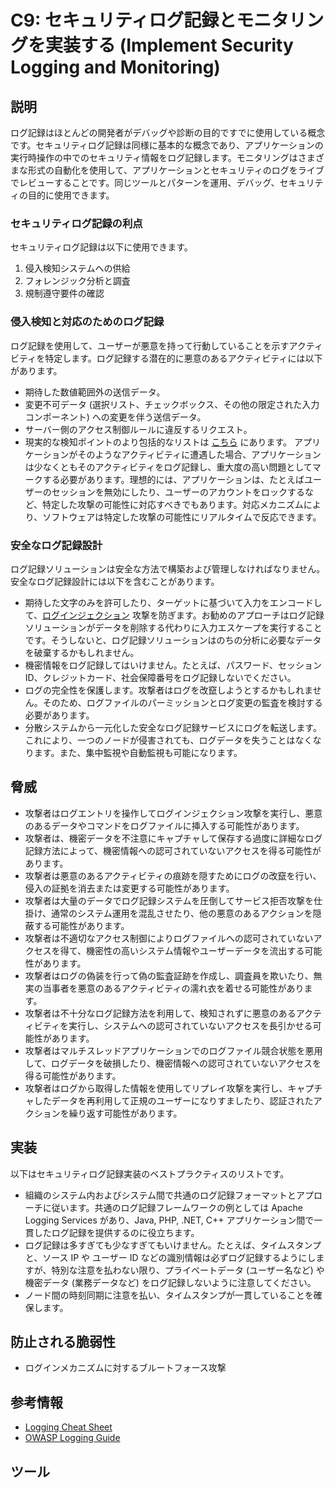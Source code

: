 # C9: セキュリティログ記録とモニタリングを実装する (Implement Security Logging and Monitoring)

## 説明

ログ記録はほとんどの開発者がデバッグや診断の目的ですでに使用している概念です。セキュリティログ記録は同様に基本的な概念であり、アプリケーションの実行時操作の中でのセキュリティ情報をログ記録します。モニタリングはさまざまな形式の自動化を使用して、アプリケーションとセキュリティのログをライブでレビューすることです。同じツールとパターンを運用、デバッグ、セキュリティの目的に使用できます。

### セキュリティログ記録の利点

セキュリティログ記録は以下に使用できます。

1. 侵入検知システムへの供給
2. フォレンジック分析と調査
3. 規制遵守要件の確認

### 侵入検知と対応のためのログ記録

ログ記録を使用して、ユーザーが悪意を持って行動していることを示すアクティビティを特定します。ログ記録する潜在的に悪意のあるアクティビティには以下があります。

- 期待した数値範囲外の送信データ。
- 変更不可データ (選択リスト、チェックボックス、その他の限定された入力コンポーネント) への変更を伴う送信データ。
- サーバー側のアクセス制御ルールに違反するリクエスト。
- 現実的な検知ポイントのより包括的なリストは [こちら](https://cheatsheetseries.owasp.org/cheatsheets/Application_Logging_Vocabulary_Cheat_Sheet.html) にあります。
アプリケーションがそのようなアクティビティに遭遇した場合、アプリケーションは少なくともそのアクティビティをログ記録し、重大度の高い問題としてマークする必要があります。理想的には、アプリケーションは、たとえばユーザーのセッションを無効にしたり、ユーザーのアカウントをロックするなど、特定した攻撃の可能性に対応すべきでもあります。対応メカニズムにより、ソフトウェアは特定した攻撃の可能性にリアルタイムで反応できます。

### 安全なログ記録設計

ログ記録ソリューションは安全な方法で構築および管理しなければなりません。安全なログ記録設計には以下を含むことがあります。

- 期待した文字のみを許可したり、ターゲットに基づいて入力をエンコードして、[ログインジェクション](https://www.owasp.org/index.php/Log_Injection) 攻撃を防ぎます。お勧めのアプローチはログ記録ソリューションがデータを削除する代わりに入力エスケープを実行することです。そうしないと、ログ記録ソリューションはのちの分析に必要なデータを破棄するかもしれません。
- 機密情報をログ記録してはいけません。たとえば、パスワード、セッション ID、クレジットカード、社会保障番号をログ記録しないでください。
- ログの完全性を保護します。攻撃者はログを改竄しようとするかもしれません。そのため、ログファイルのパーミッションとログ変更の監査を検討する必要があります。
- 分散システムから一元化した安全なログ記録サービスにログを転送します。これにより、一つのノードが侵害されても、ログデータを失うことはなくなります。また、集中監視や自動監視も可能になります。

## 脅威

- 攻撃者はログエントリを操作してログインジェクション攻撃を実行し、悪意のあるデータやコマンドをログファイルに挿入する可能性があります。
- 攻撃者は、機密データを不注意にキャプチャして保存する過度に詳細なログ記録方法によって、機密情報への認可されていないアクセスを得る可能性があります。
- 攻撃者は悪意のあるアクティビティの痕跡を隠すためにログの改竄を行い、侵入の証拠を消去または変更する可能性があります。
- 攻撃者は大量のデータでログ記録システムを圧倒してサービス拒否攻撃を仕掛け、通常のシステム運用を混乱させたり、他の悪意のあるアクションを隠蔽する可能性があります。
- 攻撃者は不適切なアクセス制御によりログファイルへの認可されていないアクセスを得て、機密性の高いシステム情報やユーザーデータを流出する可能性があります。
- 攻撃者はログの偽装を行って偽の監査証跡を作成し、調査員を欺いたり、無実の当事者を悪意のあるアクティビティの濡れ衣を着せる可能性があります。
- 攻撃者は不十分なログ記録方法を利用して、検知されずに悪意のあるアクティビティを実行し、システムへの認可されていないアクセスを長引かせる可能性があります。
- 攻撃者はマルチスレッドアプリケーションでのログファイル競合状態を悪用して、ログデータを破損したり、機密情報への認可されていないアクセスを得る可能性があります。
- 攻撃者はログから取得した情報を使用してリプレイ攻撃を実行し、キャプチャしたデータを再利用して正規のユーザーになりすましたり、認証されたアクションを繰り返す可能性があります。

## 実装

以下はセキュリティログ記録実装のベストプラクティスのリストです。

- 組織のシステム内およびシステム間で共通のログ記録フォーマットとアプローチに従います。共通のログ記録フレームワークの例としては Apache Logging Services があり、Java, PHP, .NET, C++ アプリケーション間で一貫したログ記録を提供するのに役立ちます。
- ログ記録は多すぎても少なすぎてもいけません。たとえば、タイムスタンプと、ソース IP や ユーザー ID などの識別情報は必ずログ記録するようにしますが、特別な注意を払わない限り、プライベートデータ (ユーザー名など) や機密データ (業務データなど) をログ記録しないように注意してください。
- ノード間の時刻同期に注意を払い、タイムスタンプが一貫していることを確保します。

## 防止される脆弱性

- ログインメカニズムに対するブルートフォース攻撃

## 参考情報

- [Logging Cheat Sheet](https://cheatsheetseries.owasp.org/cheatsheets/Logging_Cheat_Sheet.html)
- [OWASP Logging Guide](https://owasp.org/www-pdf-archive/OWASP_Logging_Guide.pdf)

## ツール
